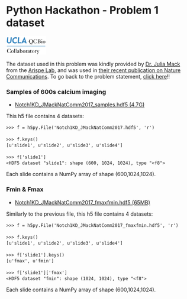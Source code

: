 # Python Hackathon - Problem 1 dataset

<img src="../qcbCollaboratory_logo.png" height="50"/>

The dataset used in this problem was kindly provided by [Dr. Julia Mack](https://www.linkedin.com/in/julia-mack-0790a52/) from the [Arispe Lab](https://arispelab.mcdb.ucla.edu/), and was used in [their recent publication on Nature Communications](https://www.nature.com/articles/s41467-017-01741-8). To go back to the problem statement, [click here](./Readme.md)!!

### Samples of 600s calcium imaging

* [Notch1KD_JMackNatComm2017_samples.hdf5 (4.7G)](https://drive.google.com/open?id=1WeNKYMnC6FqVK5IeVbYVC6DkGD2KDlfR)

This h5 file contains 4 datasets:

```
>>> f = h5py.File('Notch1KD_JMackNatComm2017.hdf5', 'r')

>>> f.keys()
[u'slide1', u'slide2', u'slide3', u'slide4']

>>> f['slide1']
<HDF5 dataset "slide1": shape (600, 1024, 1024), type "<f8">
```

Each slide contains a NumPy array of shape (600,1024,1024).


### Fmin & Fmax

* [Notch1KD_JMackNatComm2017_fmaxfmin.hdf5 (65MB)](https://drive.google.com/open?id=1IQMw7qIfedoTYMb7QDQUTBEjwHxu5jgF)

Similarly to the previous file, this h5 file contains 4 datasets:

```
>>> f = h5py.File('Notch1KD_JMackNatComm2017_fmaxfmin.hdf5', 'r')

>>> f.keys()
[u'slide1', u'slide2', u'slide3', u'slide4']

>>> f['slide1'].keys()
[u'fmax', u'fmin']

>>> f['slide1']['fmax']
<HDF5 dataset "fmin": shape (1024, 1024), type "<f8">
```

Each slide contains a NumPy array of shape (600,1024,1024).

